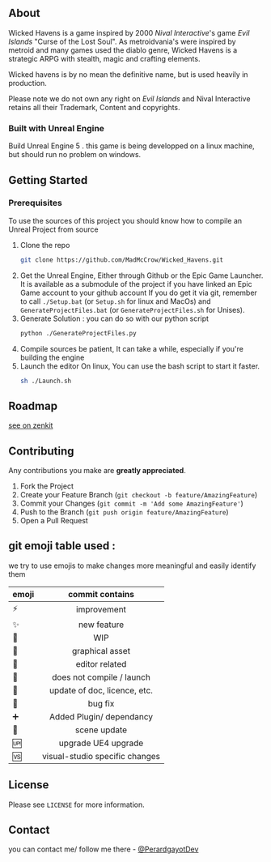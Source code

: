 ## About

Wicked Havens is a game inspired by 2000 _Nival Interactive_'s game _Evil Islands_ "Curse of the Lost Soul". As metroidvania's were inspired by metroid and many games used the diablo genre, Wicked Havens is a strategic ARPG with stealth, magic and crafting elements.

Wicked havens is by no mean the definitive name, but is used heavily in production.

Please note we do not own any right on _Evil Islands_ and Nival Interactive retains all their Trademark, Content and copyrights. 

### Built with Unreal Engine

Build Unreal Engine 5 . this game is being developped on a linux machine, but should run no problem on windows.

## Getting Started
### Prerequisites

To use the sources of this project you should know how to compile an Unreal Project from source
1. Clone the repo
   ```sh
   git clone https://github.com/MadMcCrow/Wicked_Havens.git
   ```
2. Get the Unreal Engine, Either through Github or the Epic Game Launcher.
   It is available as a submodule of the project if you have linked an Epic Game account to your github account
   If you do get it via git, remember to call `./Setup.bat` (or `Setup.sh` for linux and MacOs) and `GenerateProjectFiles.bat` (or `GenerateProjectFiles.sh` for Unises).
3. Generate Solution : you can do so with our python script
   ```sh
   python ./GenerateProjectFiles.py
   ```
4. Compile sources
   be patient, It can take a while, especially if you're building the engine
5. Launch the editor
   On linux, You can use the bash script to start it faster.
   ```sh
   sh ./Launch.sh
   ```

## Roadmap

[see on zenkit](https://public.zenkit.com/c/B1-ZzXI4m/whvs?v=SkMmbMQLNQ&hide=filters,views,workspaceLists)

## Contributing

Any contributions you make are **greatly appreciated**.

1. Fork the Project
2. Create your Feature Branch (`git checkout -b feature/AmazingFeature`)
3. Commit your Changes (`git commit -m 'Add some AmazingFeature'`)
4. Push to the Branch (`git push origin feature/AmazingFeature`)
5. Open a Pull Request

## git emoji table used : 

we try to use emojis to make changes more meaningful and easily identify them

| emoji             | commit contains               	|
| ------------------|:-------------------------------:|
| :zap:             | improvement                   	|
| :sparkles:        | new feature                   	|
| :construction:    | WIP                           	|
| :art:             | graphical asset               	|
| :wrench:          | editor related            	   |
| :no_entry_sign:   | does not compile / launch     	|
| :page_facing_up:  | update of doc, licence, etc.  	|
| :bug:             | bug fix                       	|
| :heavy_plus_sign: | Added Plugin/ dependancy        |
| :leaves:          | scene update                  	|
| :up:              | upgrade UE4 upgrade          	|
| :vs:              | visual-studio specific changes  |


## License

Please see `LICENSE` for more information.

## Contact

you can contact me/ follow me there - [@PerardgayotDev](https://twitter.com/PerardgayotDev)

